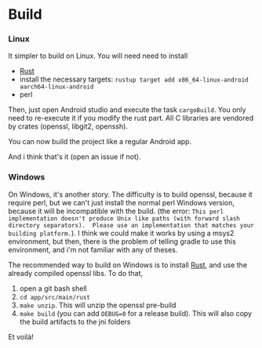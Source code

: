 # Build

### Linux

It simpler to build on Linux. You will need need to install

- [Rust](https://www.rust-lang.org/tools/install)
- install the necessary targets: `rustup target add x86_64-linux-android aarch64-linux-android`
- perl

Then, just open Android studio and execute the task `cargoBuild`. You only need to re-execute it if you modify the rust part. All C libraries are vendored by crates (openssl, libgit2, openssh).

You can now build the project like a regular Android app.

And i think that's it (open an issue if not).

### Windows

On Windows, it's another story. The difficulty is to build openssl, because it require perl, but we can't just install the normal perl Windows version, because it will be incompatible with the build. (the error: `This perl implementation doesn't produce Unix like paths (with forward slash directory separators).  Please use an implementation that matches your building platform.`).
I think we could make it works by using a msys2 environment, but then, there is the problem of telling gradle to use this environment, and i'm not familiar with any of theses.

The recommended way to build on Windows is to install [Rust](https://www.rust-lang.org/tools/install), and use the already compiled openssl libs.
To do that,

1. open a git bash shell
2. `cd app/src/main/rust`
3. `make unzip`. This will unzip the openssl pre-build
4. `make build` (you can add `DEBUG=0` for a release build). This will also copy the build artifacts to the jni folders

Et voilà!

